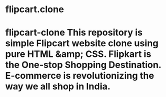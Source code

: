 # flipcart.clone
# flipcart-clone This repository is simple Flipcart website clone using pure HTML &amp;amp; CSS. Flipkart is the One-stop Shopping Destination. E-commerce is revolutionizing the way we all shop in India.
